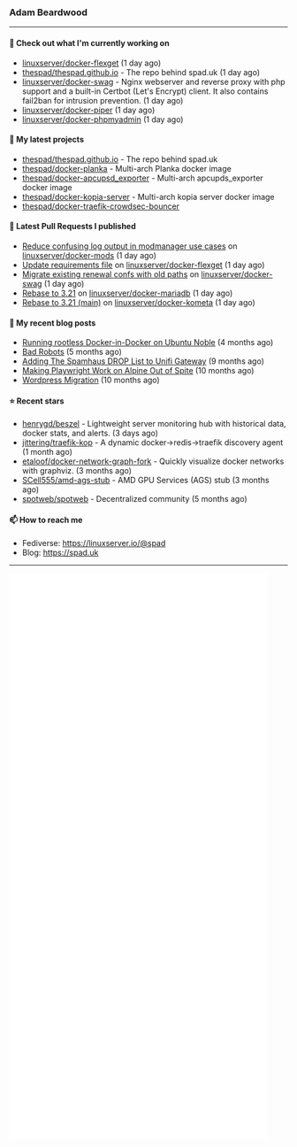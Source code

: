 ### Adam Beardwood
---
#### 👷 Check out what I'm currently working on

- [linuxserver/docker-flexget](https://github.com/linuxserver/docker-flexget) (1 day ago)
- [thespad/thespad.github.io](https://github.com/thespad/thespad.github.io) - The repo behind spad.uk (1 day ago)
- [linuxserver/docker-swag](https://github.com/linuxserver/docker-swag) - Nginx webserver and reverse proxy with php support and a built-in Certbot (Let&#39;s Encrypt) client. It also contains fail2ban for intrusion prevention. (1 day ago)
- [linuxserver/docker-piper](https://github.com/linuxserver/docker-piper) (1 day ago)
- [linuxserver/docker-phpmyadmin](https://github.com/linuxserver/docker-phpmyadmin) (1 day ago)

#### 🌱 My latest projects

- [thespad/thespad.github.io](https://github.com/thespad/thespad.github.io) - The repo behind spad.uk
- [thespad/docker-planka](https://github.com/thespad/docker-planka) - Multi-arch Planka docker image
- [thespad/docker-apcupsd_exporter](https://github.com/thespad/docker-apcupsd_exporter) - Multi-arch apcupds_exporter docker image
- [thespad/docker-kopia-server](https://github.com/thespad/docker-kopia-server) - Multi-arch kopia server docker image 
- [thespad/docker-traefik-crowdsec-bouncer](https://github.com/thespad/docker-traefik-crowdsec-bouncer)

#### 🔨 Latest Pull Requests I published

- [Reduce confusing log output in modmanager use cases](https://github.com/linuxserver/docker-mods/pull/1001) on [linuxserver/docker-mods](https://github.com/linuxserver/docker-mods) (1 day ago)
- [Update requirements file](https://github.com/linuxserver/docker-flexget/pull/18) on [linuxserver/docker-flexget](https://github.com/linuxserver/docker-flexget) (1 day ago)
- [Migrate existing renewal confs with old paths](https://github.com/linuxserver/docker-swag/pull/530) on [linuxserver/docker-swag](https://github.com/linuxserver/docker-swag) (1 day ago)
- [Rebase to 3.21](https://github.com/linuxserver/docker-mariadb/pull/159) on [linuxserver/docker-mariadb](https://github.com/linuxserver/docker-mariadb) (1 day ago)
- [Rebase to 3.21 (main)](https://github.com/linuxserver/docker-kometa/pull/15) on [linuxserver/docker-kometa](https://github.com/linuxserver/docker-kometa) (1 day ago)

#### 📜 My recent blog posts

- [Running rootless Docker-in-Docker on Ubuntu Noble](https://www.spad.uk/posts/rootless-dind-noble/) (4 months ago)
- [Bad Robots](https://www.spad.uk/posts/bad-robots/) (5 months ago)
- [Adding The Spamhaus DROP List to Unifi Gateway](https://www.spad.uk/posts/adding-spamhaus-drop-list-to-unifi-gateway/) (9 months ago)
- [Making Playwright Work on Alpine Out of Spite](https://www.spad.uk/posts/making-playwright-work-on-alpine-out-of-spite/) (10 months ago)
- [Wordpress Migration](https://www.spad.uk/posts/wordpress-migration/) (10 months ago)

#### ⭐ Recent stars

- [henrygd/beszel](https://github.com/henrygd/beszel) - Lightweight server monitoring hub with historical data, docker stats, and alerts. (3 days ago)
- [jittering/traefik-kop](https://github.com/jittering/traefik-kop) - A dynamic docker-&gt;redis-&gt;traefik discovery agent (1 month ago)
- [etaloof/docker-network-graph-fork](https://github.com/etaloof/docker-network-graph-fork) - Quickly visualize docker networks with graphviz. (3 months ago)
- [SCell555/amd-ags-stub](https://github.com/SCell555/amd-ags-stub) - AMD GPU Services (AGS) stub (3 months ago)
- [spotweb/spotweb](https://github.com/spotweb/spotweb) - Decentralized community (5 months ago)

#### 📫 How to reach me
- Fediverse: https://linuxserver.io/@spad
- Blog: https://spad.uk
---
<img src="https://raw.githubusercontent.com/thespad/thespad/main/github-metrics.svg">
